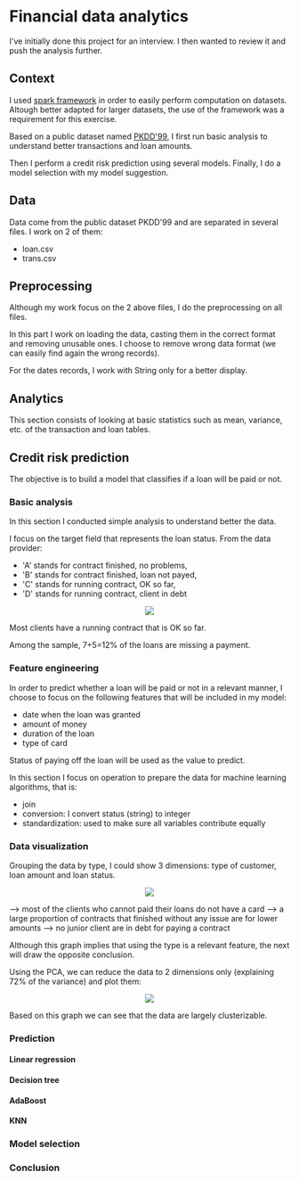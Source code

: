 # Financial data analytics

I've initially done this project for an interview. I then wanted to review it and push the analysis further.

## Context

I used <a href="https://spark.apache.org/">spark framework</a> in order to easily perform computation on datasets. Altough better adapted for larger datasets, the use of the framework was a requirement for this exercise.

Based on a public dataset named <a href="https://sorry.vse.cz/~berka/challenge/pkdd1999/berka.htm">PKDD'99</a>, I first run basic analysis to understand better transactions and loan amounts.

Then I perform a credit risk prediction using several models. Finally, I do a model selection with my model suggestion.

## Data

Data come from the public dataset PKDD'99 and are separated in several files. I work on 2 of them:

- loan.csv
- trans.csv

## Preprocessing

Although my work focus on the 2 above files, I do the preprocessing on all files.

In this part I work on loading the data, casting them in the correct format and removing unusable ones. I choose to remove wrong data format (we can easily find again the wrong records).

For the dates records, I work with String only for a better display.

## Analytics

This section consists of looking at basic statistics such as mean, variance, etc. of the transaction and loan tables.

## Credit risk prediction

The objective is to build a model that classifies if a loan will be paid or not.

### Basic analysis

In this section I conducted simple analysis to understand better the data. 

I focus on the target field that represents the loan status. From the data provider:

- 'A' stands for contract finished, no problems,
- 'B' stands for contract finished, loan not payed,
- 'C' stands for running contract, OK so far,
- 'D' stands for running contract, client in debt

<p align="center"><img src="https://github.com/savoga/financial-data-analytics/blob/master/img/status-repartition.png"></img></p>

Most clients have a running contract that is OK so far.

Among the sample, 7+5=12% of the loans are missing a payment.

### Feature engineering

In order to predict whether a loan will be paid or not in a relevant manner, I choose to focus on the following features that will be included in my model:

- date when the loan was granted
- amount of money
- duration of the loan
- type of card

Status of paying off the loan will be used as the value to predict.

In this section I focus on operation to prepare the data for machine learning algorithms, that is:

- join
- conversion: I convert status (string) to integer
- standardization: used to make sure all variables contribute equally

### Data visualization

Grouping the data by type, I could show 3 dimensions: type of customer, loan amount and loan status.

<p align="center"><img src="https://github.com/savoga/financial-data-analytics/blob/master/img/amount_type.png"></img></p>

--> most of the clients who cannot paid their loans do not have a card
--> a large proportion of contracts that finished without any issue are for lower amounts
--> no junior client are in debt for paying a contract

Although this graph implies that using the type is a relevant feature, the next will draw the opposite conclusion.

Using the PCA, we can reduce the data to 2 dimensions only (explaining 72% of the variance) and plot them:

<p align="center"><img src="https://github.com/savoga/financial-data-analytics/blob/master/img/pca.png"></img></p>

Based on this graph we can see that the data are largely clusterizable.

### Prediction

#### Linear regression

#### Decision tree

#### AdaBoost

#### KNN

### Model selection

### Conclusion
